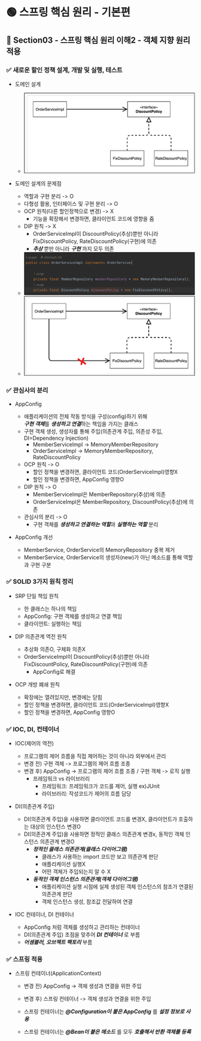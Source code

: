 # 🟢 스프링 핵심 원리 - 기본편

## 📄 Section03 - 스프링 핵심 원리 이해2 - 객체 지향 원리 적용
### ✅ 새로운 할인 정책 설계, 개발 및 실행, 테스트
- 도메인 설계
  - ![img3_1.png](file/img3_1.png)


- 도메인 설계의 문제점
  - 역할과 구현 분리 -> O
  - 다형성 활용, 인터페이스 및 구현 분리 -> O
  - OCP 원칙(다른 할인정책으로 변경) -> X
    - 기능을 확장해서 변경하면, 클라이언트 코드에 영향을 줌
  - DIP 원칙 -> X
    - OrderServiceImpl이 DiscountPolicy(추상)뿐만 아니라 FixDiscountPolicy, RateDiscountPolicy(구현)에 의존
    - _**추상**_ 뿐만 아니라 _**구현**_ 까지 모두 의존
  - ![img3_2.png](file/img3_2.png)
  - ![img3_3.png](file/img3_3.png)

### ✅ 관심사의 분리
- AppConfig
  - 애플리케이션의 전체 작동 방식을 구성(config)하기 위해<br>***구현 객체***를 ***생성하고 연결***하는 책임을 가지는 클래스
  - 구현 객체 생성, 생성자를 통해 주입(의존관계 주입, 의존성 주입, DI=Dependency Injection)
    - MemberServiceImpl -> MemoryMemberRepository
    - OrderServiceImpl -> MemoryMemberRepository, RateDiscountPolicy
  - OCP 원칙 -> O
    - 할인 정책을 변경하면, 클라이언트 코드(OrderServiceImpl)영향X
    - 할인 정책을 변경하면, AppConfig 영향O
  - DIP 원칙 -> O
    - MemberServiceImpl은 MemberRepository(추상)에 의존
    - OrderServiceImpl은 MemberRepository, DiscountPolicy(추상)에 의존
  - 관심사의 분리 -> O
    - 구현 객체를 ***생성하고 연결하는 역할***과 ***실행하는 역할*** 분리


- AppConfig 개선
  - MemberService, OrderService의 MemoryRepository 중복 제거
  - MemberService, OrderService의 생성자(new)가 아닌 메소드를 통해 역할과 구현 구분


### ✅ SOLID 3가지 원칙 정리
- SRP 단일 책임 원칙
  - 한 클래스는 하나의 책임
  - AppConfig: 구현 객체를 생성하고 연결 책임
  - 클라이언트: 실행하는 책임


- DIP 의존관계 역전 원칙
  - 추상화 의존O, 구체화 의존X
  - OrderServiceImpl이 DiscountPolicy(추상)뿐만 아니라 FixDiscountPolicy, RateDiscountPolicy(구현)에 의존
    - AppConfig로 해결


- OCP 개방 폐쇄 원칙
  - 확장에는 열려있지만, 변경에는 닫힘
  - 할인 정책을 변경하면, 클라이언트 코드(OrderServiceImpl)영향X
  - 할인 정책을 변경하면, AppConfig 영향O


### ✅ IOC, DI, 컨테이너
- IOC(제어의 역전)
  - 프로그램의 제어 흐름을 직접 제어하는 것이 아니라 외부에서 관리 
  - 변경 전) 구현 객체 -> 프로그램의 제어 흐름 조종
  - 변경 후) AppConfig -> 프로그램의 제어 흐름 조종 / 구현 객체 -> 로직 실행
    - 프레임워크 vs 라이브러리
      - 프레임워크: 프레임워크가 코드를 제어, 실행 ex)JUnit
      - 라이브러리: 작성코드가 제어의 흐름 담당


- DI(의존관계 주입)
  - DI(의존관계 주입)을 사용하면 클라이언트 코드를 변경X, 클라이언트가 호출하는 대상의 인스턴스 변경O
  - DI(의존관계 주입)을 사용하면 정적인 클래스 의존관계 변경x, 동적인 객체 인스턴스 의존관계 변경O
    - **_정적인 클래스 의존관계(클래스 다이어그램)_**
      - 클래스가 사용하는 import 코드만 보고 의존관계 판단
      - 애플리케이션 실행X
      - 어떤 객체가 주입되는지 알 수 X
    - **_동적인 객체 인스턴스 의존관계(객체 다이어그램)_**
      - 애플리케이션 실행 시점에 실제 생성된 객체 인스턴스의 참조가 연결된 의존관계 판단
      - 객체 인스턴스 생성, 참조값 전달하여 연결
  

- IOC 컨테이너, DI 컨테이너
  - AppConfig 처럼 객체를 생성하고 관리하는 컨테이너
  - DI(의존관계 주입) 초점을 맞추어 **_DI 컨테이너_** 로 부름
  - **_어셈블러, 오브젝트 팩토리_** 부름


### ✅ 스프링 적용
- 스프링 컨테이너(ApplicationContext)
  - 변경 전) AppConfig -> 객체 생성과 연결을 위한 주입
  - 변경 후) 스프링 컨테이너 -> 객체 생성과 연결을 위한 주입
  
  - 스프링 컨테이너는 **_@Configuration이 붙은 AppConfig_** 를 **_설정 정보로 사용_**
  - 스프링 컨테이너는 **_@Bean이 붙은 메소드_** 를 모두 **_호출해서 반환 객체를 등록_**